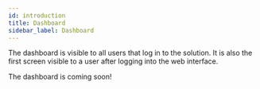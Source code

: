 ```yaml
---
id: introduction
title: Dashboard
sidebar_label: Dashboard
---
```


The dashboard is visible to all users that log in to the solution. It is also the first screen visible to a user after logging into the web interface.

The dashboard is coming soon!
